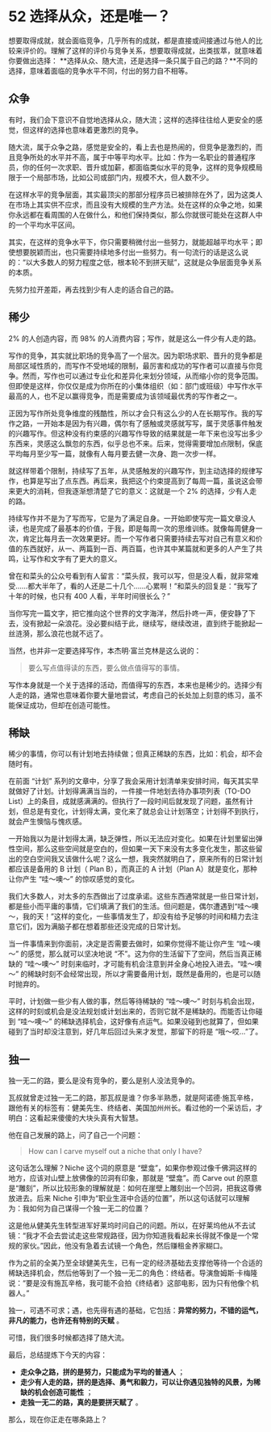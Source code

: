 # 52 选择从众，还是唯一？

想要取得成就，就会面临竞争，几乎所有的成就，都是直接或间接通过与他人的比较来评价的。理解了这样的评价与竞争关系，想要取得成就，出类拔萃，就意味着你要做出选择：  **选择从众、随大流，还是选择一条只属于自己的路？**不同的选择，意味着面临的竞争水平不同，付出的努力自不相等。

## 众争

有时，我们会下意识不自觉地选择从众，随大流；这样的选择往往给人更安全的感觉，但这样的选择也意味着更激烈的竞争。

随大流，属于众争之路，感觉是安全的，看上去也是热闹的，但竞争是激烈的，而且竞争所处的水平并不高，属于中等平均水平。比如：作为一名职业的普通程序员，你的任何一次求职、晋升或加薪，都面临类似水平的竞争，这样的竞争规模局限于一个局部市场，比如公司或部门内，规模不大，但人数不少。

在这样水平的竞争层面，其实最顶尖的那部分程序员已被排除在外了，因为这类人在市场上其实供不应求，而且没有大规模的生产方法。处在这样的众争之地，如果你永远都在看周围的人在做什么，和他们保持类似，那么你就很可能处在这群人中的一个平均水平区间。

其实，在这样的竞争水平下，你只需要稍微付出一些努力，就能超越平均水平；即使想要脱颖而出，也只需要持续地多付出一些努力。有一句流行的话是这么说的：“以大多数人的努力程度之低，根本轮不到拼天赋”，这就是众争层面竞争关系的本质。

先努力拉开差距，再去找到少有人走的适合自己的路。

## 稀少

2% 的人创造内容，而 98% 的人消费内容；写作，就是这么一件少有人走的路。

写作的竞争，其实就比职场的竞争高了一个层次。因为职场求职、晋升的竞争都是局部区域性质的，而写作不受地域的限制，最厉害和成功的写作者可以直接与你竞争。然而，写作也可以通过专业化和差异化来划分领域，从而缩小你的竞争范围。但即使是这样，你仅仅是成为你所在的小集体组织（如：部门或班级）中写作水平最高的人，也不足以赢得竞争，而是需要成为该领域最优秀的写作者之一。

正因为写作所处竞争维度的残酷性，所以才会只有这么少的人在长期写作。我的写作之路，一开始本是因为有兴趣，偶尔有了感触或灵感就写写，属于灵感事件触发的兴趣写作。但这种没有约束感的兴趣写作导致的结果就是一年下来也没写出多少东西来，灵感这么飘忽的东西，似乎总也不来。后来，觉得需要增加点限制，保底平均每月至少写一篇，就像有人每月要去健一次身、跑一次步一样。

就这样带着个限制，持续写了五年，从灵感触发的兴趣写作，到主动选择的规律写作，也算是写出了点东西。再后来，我把这个约束提高到了每周一篇，虽说这会带来更大的消耗，但我逐渐想清楚了它的意义：这就是一个 2% 的选择，少有人走的路。

持续写作并不是为了写而写，它是为了满足自身。一开始即使写完一篇文章没人读，也是完成了最基本的价值，于我，即是每周一次的思维训练。就像每周健身一次，肯定比每月去一次效果更好。而一个写作者只需要持续去写对自己有意义和价值的东西就好，从一、两篇到一百、两百篇，也许其中某篇就和更多的人产生了共鸣，让写作和文字有了更大的意义。

曾在和菜头的公众号看到有人留言：“菜头叔，我可以写，但是没人看，就非常难受……都大半年了，看的人还是二十几个……心累啊！”和菜头的回复是：“我写了十年的时候，也只有 400 人看，半年时间很长么？”

当你写完一篇文字，把它推向这个世界的文字海洋，然后扑咚一声，便安静了下去，没有掀起一朵浪花。没必要纠结于此，继续写，继续改进，直到终于能掀起一丝涟漪，那么浪花也就不远了。

当然，也并非一定要选择写作，本杰明·富兰克林是这么说的：

> 要么写点值得读的东西，要么做点值得写的事情。

写作本身就是一个关于选择的活动，而值得写的东西，本来也是稀少的。选择少有人走的路，通常也意味着你要大量地尝试，考虑自己的长处加上刻意的练习，虽不能保证成功，但却在创造可能性。

## 稀缺

稀少的事情，你可以有计划地去持续做；但真正稀缺的东西，比如：机会，却不会随时有。

在前面 “计划” 系列的文章中，分享了我会采用计划清单来安排时间，每天其实早就做好了计划。计划得满满当当的，一件接一件地划去待办事项列表（TO-DO List）上的条目，成就感满满的。但执行了一段时间后就发现了问题，虽然有计划，但总是有变化，计划得太满，变化来了就总会让计划落空；计划得不到执行，就会产生懊恼与愧疚感。

一开始我以为是计划得太满，缺乏弹性，所以无法应对变化。如果在计划里留出弹性空间，那么这些空间就是空白的，但如果一天下来没有太多变化发生，那这些留出的空白空间我又该做什么呢？这么一想，我突然就明白了，原来所有的日常计划都应该是备用的 B 计划（ Plan B），而真正的 A 计划（Plan A）就是变化，那种让你产生 “哇～噢～” 的惊叹感觉的变化。

我们大多数人，对太多的东西做出了过度承诺。这些东西通常就是一些日常计划，都是些小而平庸的事情，它们填满了我们的生活。但问题是，偶尔遭遇到“哇～噢～，我的天！”这样的变化，一些事情发生了，却没有给予足够的时间和精力去注意它们，因为满脑子都在想着那些还没完成的日常计划。

当一件事情来到你面前，决定是否需要去做时，如果你觉得不能让你产生 “哇～噢～” 的感觉，那么就可以坚决地说 “不”。这为你的生活留下了空间，然后当真正稀缺的 “哇～噢～” 时刻来临时，才可能有机会注意到并全身心地投入进去。“哇～噢～” 的稀缺时刻不会经常出现，所以才需要备用计划，既然是备用的，也是可以随时抛弃的。

平时，计划做一些少有人做的事，然后等待稀缺的 “哇～噢～” 时刻与机会出现，这样的时刻或机会是没法规划或计划出来的，否则它就不是稀缺的。而能否让你碰到 “哇～噢～” 的稀缺选择机会，这好像有点运气。如果没碰到也就算了，但如果碰到了当时却没注意到，好几年后回过头来才发觉，那留下的将是 “哦～哎…”了。

## 独一

独一无二的路，要么是没有竞争的，要么是别人没法竞争的。

瓦叔就曾走过独一无二的路，那瓦叔是谁？你多半熟悉，就是阿诺德·施瓦辛格，跟他有关的标签有：健美先生、终结者、美国加州州长。看过他的一个采访后，才明白：这看起来傻傻的大块头真有大智慧。

他在自己发展的路上，问了自己一个问题：

> How can I carve myself out a niche that only I have?

这句话怎么理解？Niche 这个词的原意是 “壁龛”，如果你参观过像千佛洞这样的地方，应该对山壁上放佛像的凹洞有印象，那就是 “壁龛”。而 Carve out 的原意是“雕刻”，所以比较形象的理解就是：如何在崖壁上雕刻出一个凹洞，把我这尊佛放进去。后来 Niche 引申为“职业生涯中合适的位置”，所以这句话就可以理解为：我如何为自己谋得一个独一无二的位置？

这是他从健美先生转型进军好莱坞时问自己的问题。所以，在好莱坞他从不去试镜：“我才不会去尝试走这些常规路径，因为你知道我看起来长得就不像是一个常规的家伙。”因此，他没有急着去试镜一个角色，然后赚租金养家糊口。

作为之前的全美乃至全球健美先生，已有一定的经济基础去支撑他等待一个合适的稀缺选择机会，然后他等到了一个独一无二的角色：终结者。导演詹姆斯·卡梅隆说：“要是没有施瓦辛格，我可能不会拍《终结者》这部电影，因为只有他像个机器人。”

独一，可遇不可求；遇，也先得有遇的基础，它包括：**异常的努力，不错的运气，非凡的能力，也许还有特别的天赋** 。

可惜，我们很多时候都选择了随大流。

最后，总结提炼下今天的内容：

- **走众争之路，拼的是努力，只能成为平均的普通人** ；
- **走少有人走的路，拼的是选择、勇气和毅力，可以让你遇见独特的风景，为稀缺的机会创造可能性** ；
- **走独一无二的路，真的是要拼天赋了** 。

那么，现在你正走在哪条路上？
